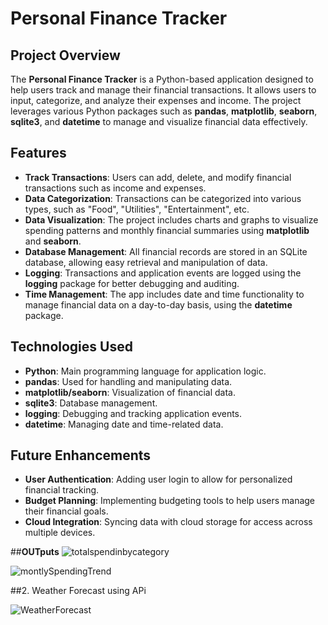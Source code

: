 # Personal Finance Tracker

## Project Overview
The **Personal Finance Tracker** is a Python-based application designed to help users track and manage their financial transactions. It allows users to input, categorize, and analyze their expenses and income. The project leverages various Python packages such as **pandas**, **matplotlib**, **seaborn**, **sqlite3**, and **datetime** to manage and visualize financial data effectively.

## Features
- **Track Transactions**: Users can add, delete, and modify financial transactions such as income and expenses.
- **Data Categorization**: Transactions can be categorized into various types, such as "Food", "Utilities", "Entertainment", etc.
- **Data Visualization**: The project includes charts and graphs to visualize spending patterns and monthly financial summaries using **matplotlib** and **seaborn**.
- **Database Management**: All financial records are stored in an SQLite database, allowing easy retrieval and manipulation of data.
- **Logging**: Transactions and application events are logged using the **logging** package for better debugging and auditing.
- **Time Management**: The app includes date and time functionality to manage financial data on a day-to-day basis, using the **datetime** package.

## Technologies Used
- **Python**: Main programming language for application logic.
- **pandas**: Used for handling and manipulating data.
- **matplotlib/seaborn**: Visualization of financial data.
- **sqlite3**: Database management.
- **logging**: Debugging and tracking application events.
- **datetime**: Managing date and time-related data.

## Future Enhancements
- **User Authentication**: Adding user login to allow for personalized financial tracking.
- **Budget Planning**: Implementing budgeting tools to help users manage their financial goals.
- **Cloud Integration**: Syncing data with cloud storage for access across multiple devices.


##**OUTputs**
![totalspendinbycategory](https://github.com/user-attachments/assets/ee3452a9-613b-4089-9015-b0a3cc3d7e8b)

![montlySpendingTrend](https://github.com/user-attachments/assets/14f296d1-cbcc-4915-8193-f01239c2cb9a)


##2. Weather Forecast using APi

![WeatherForecast](https://github.com/user-attachments/assets/83112924-4de9-4773-b54f-6c99efa4cc39)
